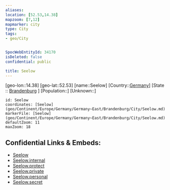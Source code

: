 ```yaml
---
aliases: 
location: [52.53,14.38]
mapzoom: [7,12] 
mapmarker: city 
type: City
tags:
- geo/City


SpocWebEntityId: 34170
isDeleted: false
confidential: public

title: Seelow
---
```

[geo-lon::14.38]
[geo-lat::52.53]
[name::Seelow]
[Country::[Germany](geo/Continent/Europe/Germany.md)]
[State :: [Brandenburg](geo/Continent/Europe/Germany/Germany~East/Brandenburg.md) ]
[Population::]
[Unknown::]


```leaflet
id: Seelow
coordinates: [Seelow](geo/Continent/Europe/Germany/Germany~East/Brandenburg/City/Seelow.md)
markerFile: [Seelow](geo/Continent/Europe/Germany/Germany~East/Brandenburg/City/Seelow.md)
defaultZoom: 11 
maxZoom: 18
```


## Confidential Links & Embeds: 
- [Seelow](../../../../../../../../_public/geo/Continent/Europe/Germany/Germany~East/Brandenburg/City/Seelow.md) 
- [Seelow.internal](../../../../../../../../_internal/geo/Continent/Europe/Germany/Germany~East/Brandenburg/City/Seelow.internal.md) 
- [Seelow.protect](../../../../../../../../_protect/geo/Continent/Europe/Germany/Germany~East/Brandenburg/City/Seelow.protect.md) 
- [Seelow.private](../../../../../../../../_private/geo/Continent/Europe/Germany/Germany~East/Brandenburg/City/Seelow.private.md) 
- [Seelow.personal](../../../../../../../../_personal/geo/Continent/Europe/Germany/Germany~East/Brandenburg/City/Seelow.personal.md) 
- [Seelow.secret](../../../../../../../../_secret/geo/Continent/Europe/Germany/Germany~East/Brandenburg/City/Seelow.secret.md) 
